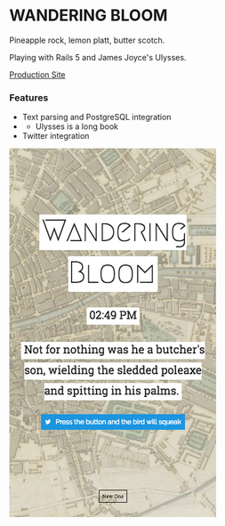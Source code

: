 # WANDERING BLOOM

Pineapple rock, lemon platt, butter scotch.

Playing with Rails 5 and James Joyce's Ulysses. 

[Production Site](http://www.wanderingbloom.com/)

### Features

- Text parsing and PostgreSQL integration
- - Ulysses is a long book
- Twitter integration

![Wandering Bloom](bloom-mobile.png)